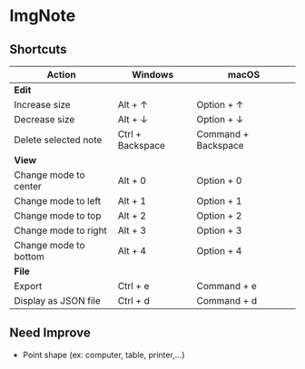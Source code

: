 # ImgNote 


## Shortcuts

| Action                | Windows          | macOS               |
| --------------------- | ---------------- | ------------------- |
| **Edit**              |                  |                     |
| Increase size         | Alt + ↑          | Option + ↑          |
| Decrease size         | Alt + ↓          | Option + ↓          |
| Delete selected note  | Ctrl + Backspace | Command + Backspace |
| **View**              |                  |                     |
| Change mode to center | Alt + 0          | Option + 0          |
| Change mode to left   | Alt + 1          | Option + 1          |
| Change mode to top    | Alt + 2          | Option + 2          |
| Change mode to right  | Alt + 3          | Option + 3          |
| Change mode to bottom | Alt + 4          | Option + 4          |
| **File**              |                  |                     |
| Export                | Ctrl + e         | Command + e         |
| Display as JSON file  | Ctrl + d         | Command + d         |

## Need Improve

- Point shape (ex: computer, table, printer,...) 
